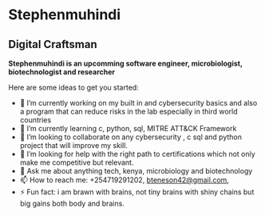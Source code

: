 # Stephenmuhindi

## Digital Craftsman

**Stephenmuhindi is an upcomming software engineer, microbiologist, biotechnologist and researcher**

Here are some ideas to get you started:

- 🔭 I’m currently working on my built in and cybersecurity basics and also a program that can reduce risks in the lab especially in third world countries
- 🌱 I’m currently learning c, python, sql, MITRE ATT&CK Framework
- 👯 I’m looking to collaborate on any cybersecurity , c sql and python project that will improve my skill.
- 🤔 I’m looking for help with the right path to certifications which not only make me competitive but relevant.
- 💬 Ask me about anything tech, kenya, microbiology and biotechnology
- 📫 How to reach me: +254719291202, bteneson42@gmail.com,
- ⚡ Fun fact: i am brawn with brains, not tiny brains with shiny chains but big gains both body and brains.
